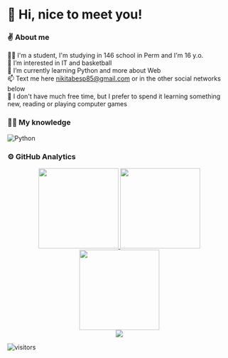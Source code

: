 <h1>👋 Hi, nice to meet you!</h1>

### ✌ About me

👨‍🎓 I'm a student, I'm studying in 146 school in Perm and I'm 16 y.o.\
👀 I’m interested in IT and basketball\
🌱 I’m currently learning Python and more about Web\
📫 Text me here <nikitabesp85@gmail.com> or in the other social networks below\
🧩 I don't have much free time, but I prefer to spend it learning something new, reading or playing computer games

### 👨‍🏫 My knowledge

![Python](https://img.shields.io/badge/Python-05122A?style=flat&logo=python)

### ⚙️ GitHub Analytics

<p align="center">
<a href="https://github.com/nickbesp">
  <img height="180em" src="https://github-readme-stats-eight-theta.vercel.app/api?username=nickbesp&show_icons=true&theme=tokyonight&include_all_commits=true&count_private=true&hide_border=true"/>
  <img height="180em" src="https://github-readme-stats-eight-theta.vercel.app/api/top-langs/?username=nickbesp&hide_border=true&cache_seconds=1800&layout=compact&langs_count=8&theme=tokyonight"/> 
  <br/>
  <img height="180em" src="https://github-readme-streak-stats.herokuapp.com/?user=nickbesp&theme=buefy-dark&hide_border=true&background=1a1b27"/>
  <br/>
  <img src="https://github-profile-trophy.vercel.app/?username=nickbesp&margin-w=10&no-frame=true&row=1&theme=darkhub"/>
  </a>
</p>

![visitors](https://visitor-badge.glitch.me/badge?page_id=nickbesp) 
